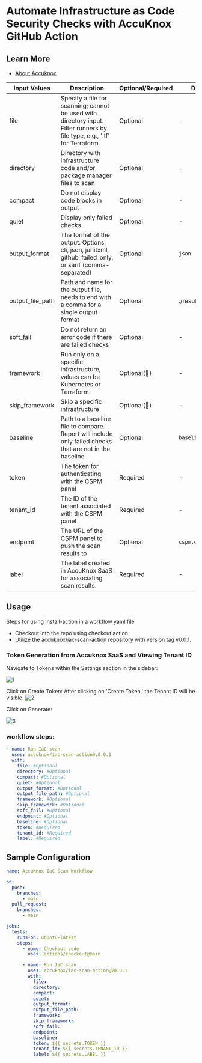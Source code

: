 # Automate Infrastructure as Code Security Checks with AccuKnox GitHub Action

## Learn More

- [About Accuknox](https://www.accuknox.com/)

| Input Values     | Description                                                                                                               | Optional/Required | Default Values           |
| ---------------- | ------------------------------------------------------------------------------------------------------------------------- | ----------------- | ------------------------ |
| file             | Specify a file for scanning; cannot be used with directory input. Filter runners by file type, e.g., '.tf' for Terraform. | Optional          | -                        |
| directory        | Directory with infrastructure code and/or package manager files to scan                                                   | Optional          | `.`                      |
| compact          | Do not display code blocks in output                                                                                      | Optional          | -                        |
| quiet            | Display only failed checks                                                                                                | Optional          | -                        |
| output_format    | The format of the output. Options: cli, json, junitxml, github_failed_only, or sarif (comma-separated)                    | Optional          | `json`                   |
| output_file_path | Path and name for the output file, needs to end with a comma for a single output format                                   | Optional          | ./results.json           |
| soft_fail        | Do not return an error code if there are failed checks                                                                    | Optional          | -                        |
| framework        | Run only on a specific infrastructure, values can be Kubernetes or Terraform.                                             | Optional(🚧)      | -                        |
| skip_framework   | Skip a specific infrastructure                                                                                            | Optional(🚧)      | -                        |
| baseline         | Path to a baseline file to compare. Report will include only failed checks that are not in the baseline                   | Optional          | `baseline`               |
| token            | The token for authenticating with the CSPM panel                                                                          | Required          | -                        |
| tenant_id        | The ID of the tenant associated with the CSPM panel                                                                       | Required          | -                        |
| endpoint         | The URL of the CSPM panel to push the scan results to                                                                     | Optional          | `cspm.demo.accuknox.com` |
| label            | The label created in AccuKnox SaaS for associating scan results.                                                          | Required          | -                        |

## Usage

Steps for using Install-action in a workflow yaml file

- Checkout into the repo using checkout action.
- Utilize the accuknox/iac-scan-action repository with version tag v0.0.1.

### Token Generation from Accuknox SaaS and Viewing Tenant ID

Navigate to Tokens within the Settings section in the sidebar:

![1](https://github.com/udit-uniyal/iac-scan-action/assets/115368361/e3916e08-ab5c-46da-8504-d47778f7d6a8)

Click on Create Token:
After clicking on 'Create Token,' the Tenant ID will be visible.
![2](https://github.com/udit-uniyal/iac-scan-action/assets/115368361/b49e25dd-fca0-458e-84d3-48de152ef57d)

Click on Generate:

![3](https://github.com/udit-uniyal/iac-scan-action/assets/115368361/11a2b277-649d-4ef7-b51f-861e8b947b59)

### workflow steps:

```yaml
- name: Run IaC scan
  uses: accuknox/iac-scan-action@v0.0.1
  with:
    file: #Optional
    directory: #Optional
    compact: #Optional
    quiet: #Optional
    output_format: #Optional
    output_file_path: #Optional
    framework: #Optional
    skip_framework: #Optional
    soft_fail: #Optional
    endpoint: #Optional
    baseline: #Optional
    token: #Required
    tenant_id: #Required
    label: #Required
```

## Sample Configuration

```yaml
name: AccuKnox IaC Scan Workflow

on:
  push:
    branches:
      - main
  pull_request:
    branches:
      - main

jobs:
  tests:
    runs-on: ubuntu-latest
    steps:
      - name: Checkout code
        uses: actions/checkout@main

      - name: Run IaC scan
        uses: accuknox/iac-scan-action@v0.0.1
        with:
          file:
          directory:
          compact:
          quiet:
          output_format:
          output_file_path:
          framework:
          skip_framework:
          soft_fail:
          endpoint:
          baseline:
          token: ${{ secrets.TOKEN }}
          tenant_id: ${{ secrets.TENANT_ID }}
          label: ${{ secrets.LABEL }}
```
